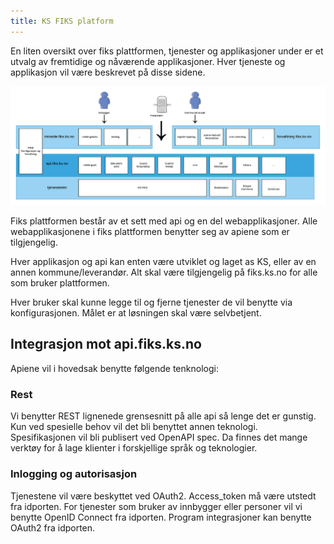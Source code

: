 ```yaml
---
title: KS FIKS platform
---
```


En liten oversikt over fiks plattformen, tjenester og applikasjoner under er et utvalg av fremtidige og nåværende applikasjoner.
Hver tjeneste og applikasjon vil være beskrevet på disse sidene.

![fiks oversikt](images/fiks_diagram.png "Fiks oversikt")

Fiks plattformen består av et sett med api og en del webapplikasjoner. 
Alle webapplikasjonene i fiks plattformen benytter seg av apiene som er tilgjengelig.

Hver applikasjon og api kan enten være utviklet og laget as KS, eller av en annen kommune/leverandør. Alt skal være tilgjengelig på fiks.ks.no for alle som bruker plattformen.

Hver bruker skal kunne legge til og fjerne tjenester de vil benytte via konfigurasjonen. Målet er at løsningen skal være selvbetjent.


## Integrasjon mot api.fiks.ks.no

Apiene vil i hovedsak benytte følgende tenknologi:

### Rest
Vi benytter REST lignenede grensesnitt på alle api så lenge det er gunstig. Kun ved spesielle behov vil det bli benyttet annen teknologi.
Spesifikasjonen vil bli publisert ved OpenAPI spec. Da finnes det mange verktøy for å lage klienter i forskjellige språk og teknologier.

### Inlogging og autorisasjon
Tjenestene vil være beskyttet ved OAuth2. Access_token må være utstedt fra idporten. For tjenester som bruker av innbygger eller personer vil vi benytte OpenID Connect fra idporten.
Program integrasjoner kan benytte OAuth2 fra idporten. 
